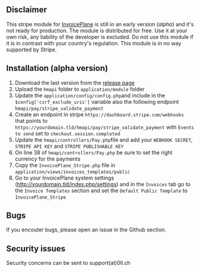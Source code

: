 ## Disclaimer
This stripe module for [InvoicePlane](https://www.invoiceplane.com/) is still in an early version (_alpha_) and it's not ready for production. The module is distributed for free. Use it at your own risk, any liability of the developer is excluded. Do not use this module if it is in contrast with your country's regulation. This module is in no way supported by Stripe.

## Installation (alpha version)
1. Download the last version from the [release page](https://github.com/naui95/hmapi/releases)
2. Upload the `hmapi` folder to `application/module` folder
3. Update the `application/config/config.php`and include in the `$config['csrf_exclude_uris']` variable also the following endpoint `hmapi/pay/stripe_validate_payment`
4. Create an endpoint in stripe `https://dashboard.stripe.com/webhooks` that points to `https://yourdomain.tld/hmapi/pay/stripe_validate_payment` with `Events to send` set to `checkout.session.completed`
5. Update the `hmapi/controllers/Pay.php`file and add your `WEBHOOK SECRET`, `STRIPE API KEY` and `STRIPE PUBLISHABLE KEY`
6. On line 38 of `hmapi/controllers/Pay.php` be sure to set the right currency for the payments
7. Copy the `InvoicePlane_Stripe.php` file in `application/views/invoices_templates/public`
8. Go to your InvoicePlane system settings (http://yourdomain.tld/index.php/settings) and in the `Invoices` tab go to the `Invoice Templates` section and set the `Default Public Template` to `InvoicePlane_Stripe`


## Bugs
If you encouter bugs, please open an issue in the Github section.

## Security issues
Security concerns can be sent to support(at)0ll.ch
